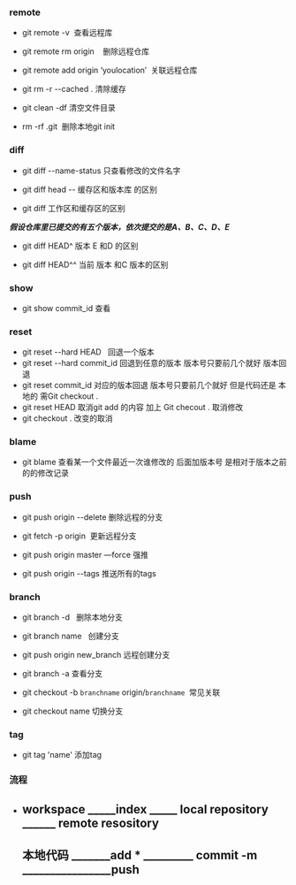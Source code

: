 
###  remote 

+ git remote -v  查看远程库

+ git remote rm origin    删除远程仓库

+ git remote add origin ‘youlocation’  关联远程仓库

+ git rm -r --cached . 清除缓存

+ git clean -df     清空文件目录

+ rm -rf .git  删除本地git init 


### diff  

+ git diff  --name-status      只查看修改的文件名字

+ git diff head --<filename>   缓存区和版本库 的区别 
 
+ git  diff  工作区和缓存区的区别


***假设仓库里已提交的有五个版本，依次提交的是A、B、C、D、E***

+ git diff HEAD^  版本 E 和D 的区别 

+ git diff  HEAD^^   当前 版本 和C  版本的区别


### show 



+  git show   commit_id   查看





###  reset 

+ git  reset --hard HEAD   回退一个版本 
+ git  reset --hard commit_id  回退到任意的版本  版本号只要前几个就好 版本回退 
+ git  reset  commit_id   对应的版本回退  版本号只要前几个就好  但是代码还是 本地的 需Git checkout .
+ git  reset HEAD   取消git  add  的内容  加上 Git checout  . 取消修改
+ git  checkout .   改变的取消

### blame

+ git   blame   查看某一个文件最近一次谁修改的    后面加版本号  是相对于版本之前的的修改记录

### push 

+ git push origin --delete <BranchName> 删除远程的分支
 
+ git fetch -p origin  更新远程分支  

+ git push origin master —force   强推   

+ git push origin  --tags    推送所有的tags  


### branch 

+ git branch -d <BranchName>   删除本地分支
 
+ git branch  name   创建分支

+ git push origin new_branch  远程创建分支
 
+ git branch -a 查看分支
 
+ git checkout -b ```branchname``` origin/```branchname```  常见关联
 
+ git  checkout name 切换分支
 
### tag

+ git tag 'name'  添加tag  

 ### 流程 
 
+ ## workspace  _____index  _____  local repository  ______ remote resository  

  ## 本地代码  _______add  * _________ commit -m ________________push    
  


 





 
 
 
 


